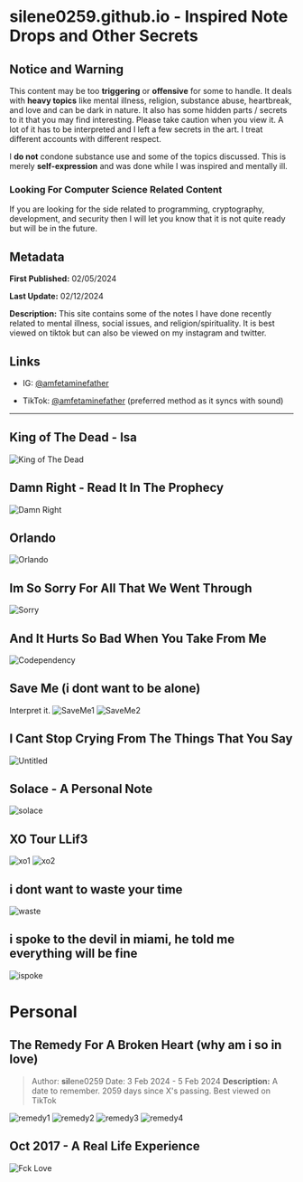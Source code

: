 # silene0259.github.io - Inspired Note Drops and Other Secrets

## Notice and Warning

This content may be too **triggering** or **offensive** for some to handle. It deals with **heavy topics** like mental illness, religion, substance abuse, heartbreak, and love and can be dark in nature. It also has some hidden parts / secrets to it that you may find interesting. Please take caution when you view it. A lot of it has to be interpreted and I left a few secrets in the art. I treat different accounts with different respect.

I **do not** condone substance use and some of the topics discussed. This is merely **self-expression** and was done while I was inspired and mentally ill.

### Looking For Computer Science Related Content

If you are looking for the side related to programming, cryptography, development, and security then I will let you know that it is not quite ready but will be in the future.

## Metadata

**First Published:** 02/05/2024

**Last Update:** 02/12/2024

**Description:** This site contains some of the notes I have done recently related to mental illness, social issues, and religion/spirituality. It is best viewed on tiktok but can also be viewed on my instagram and twitter.

## Links

- IG: [@amfetaminefather](https://www.instagram.com/amfetaminefather/)

- TikTok: [@amfetaminefather](https://www.tiktok.com/@amfetaminefather) (preferred method as it syncs with sound)

---

## King of The Dead - Isa
![King of The Dead](imgs/1.JPG)
## Damn Right - Read It In The Prophecy
![Damn Right](imgs/2.jpeg)
## Orlando
![Orlando](imgs/3.jpeg)
## Im So Sorry For All That We Went Through
![Sorry](imgs/4.jpeg)

## And It Hurts So Bad When You Take From Me
![Codependency](imgs/5.JPG)

## Save Me (i dont want to be alone)
Interpret it.
![SaveMe1](imgs/6A.jpeg)
![SaveMe2](imgs/6b.jpeg)

## I Cant Stop Crying From The Things That You Say
![Untitled](imgs/7.jpeg)

## Solace - A Personal Note
![solace](imgs/9.JPG)

## XO Tour LLif3
![xo1](imgs/10A.jpeg)
![xo2](imgs/10B.jpeg)

## i dont want to waste your time
![waste](imgs/02122024/waste.jpeg)

## i spoke to the devil in miami, he told me everything will be fine
![ispoke](imgs/02122024/ispoke.jpeg)

# Personal

## The Remedy For A Broken Heart (why am i so in love)
> Author: **sil**ene0259
> Date: 3 Feb 2024 - 5 Feb 2024
> **Description:** A date to remember. 2059 days since X's passing.
> Best viewed on TikTok

![remedy1](imgs/02122014/rem1.jpeg)
![remedy2](imgs/02122014/rem2.jpeg)
![remedy3](imgs/02122014/rem3.jpeg)
![remedy4](imgs/02122014/rem4.jpeg)


## Oct 2017 - A Real Life Experience
![Fck Love](imgs/personal/FckLove.jpeg)

